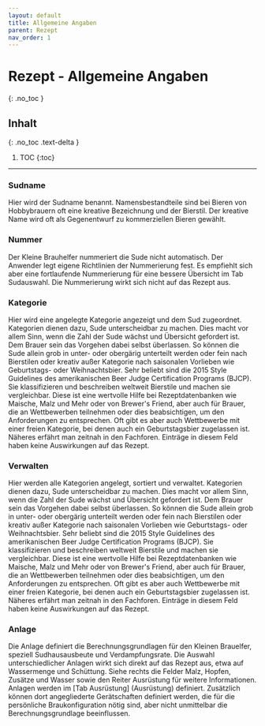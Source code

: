 ```yaml
---
layout: default
title: Allgemeine Angaben
parent: Rezept
nav_order: 1
---
```


# Rezept - Allgemeine Angaben
{: .no_toc }

## Inhalt
{: .no_toc .text-delta }

1. TOC
{:toc}

---

### Sudname
Hier wird der Sudname benannt.
Namensbestandteile sind bei Bieren von Hobbybrauern oft eine kreative Bezeichnung und der Bierstil. Der kreative Name wird oft als Gegenentwurf zu kommerziellen Bieren gewählt.

### Nummer
Der Kleine Brauhelfer nummeriert die Sude nicht automatisch.
Der Anwender legt eigene Richtlinien der Nummerierung fest. Es empfiehlt sich aber eine fortlaufende Nummerierung für eine bessere Übersicht im Tab Sudauswahl.
Die Nummerierung wirkt sich nicht auf das Rezept aus.

### Kategorie
Hier wird eine angelegte Kategorie angezeigt und dem Sud zugeordnet.
Kategorien dienen dazu, Sude unterscheidbar zu machen. Dies macht vor allem Sinn, wenn die Zahl der Sude wächst und Übersicht gefordert ist.
Dem Brauer sein das Vorgehen dabei selbst überlassen. So können die Sude allein grob in unter- oder obergärig unterteilt werden oder fein nach Bierstilen oder kreativ außer Kategorie nach saisonalen Vorlieben wie Geburtstags- oder Weihnachtsbier.
Sehr beliebt sind die 2015 Style Guidelines des amerikanischen Beer Judge Certification Programs (BJCP). Sie klassifizieren und beschreiben weltweit Bierstile und machen sie vergleichbar. Diese ist eine wertvolle Hilfe bei Rezeptdatenbanken wie Maische, Malz und Mehr oder von Brewer's Friend, aber auch für Brauer, die an Wettbewerben teilnehmen oder dies beabsichtigen, um den Anforderungen zu entsprechen. Oft gibt es aber auch Wettbewerbe mit einer freien Kategorie, bei denen auch ein Geburtstagsbier zugelassen ist. Näheres erfährt man zeitnah in den Fachforen.
Einträge in diesem Feld haben keine Auswirkungen auf das Rezept.

### Verwalten
Hier werden alle Kategorien angelegt, sortiert und verwaltet.
Kategorien dienen dazu, Sude unterscheidbar zu machen. Dies macht vor allem Sinn, wenn die Zahl der Sude wächst und Übersicht gefordert ist.
Dem Brauer sein das Vorgehen dabei selbst überlassen. So können die Sude allein grob in unter- oder obergärig unterteilt werden oder fein nach Bierstilen oder kreativ außer Kategorie nach saisonalen Vorlieben wie Geburtstags- oder Weihnachtsbier.
Sehr beliebt sind die 2015 Style Guidelines des amerikanischen Beer Judge Certification Programs (BJCP). Sie klassifizieren und beschreiben weltweit Bierstile und machen sie vergleichbar. Diese ist eine wertvolle Hilfe bei Rezeptdatenbanken wie Maische, Malz und Mehr oder von Brewer's Friend, aber auch für Brauer, die an Wettbewerben teilnehmen oder dies beabsichtigen, um den Anforderungen zu entsprechen. Oft gibt es aber auch Wettbewerbe mit einer freien Kategorie, bei denen auch ein Geburtstagsbier zugelassen ist. Näheres erfährt man zeitnah in den Fachforen.
Einträge in diesem Feld haben keine Auswirkungen auf das Rezept.

### Anlage
Die Anlage definiert die Berechnungsgrundlagen für den Kleinen Brauelfer, speziell Sudhausausbeute und Verdampfungsrate. Die Auswahl unterschiedlicher Anlagen wirkt sich direkt auf das Rezept aus, etwa auf Wassermenge und Schüttung.
Siehe rechts die Felder Malz, Hopfen, Zusätze und Wasser sowie den Reiter Ausrüstung für weitere Informationen.
Anlagen werden im [Tab Ausrüstung] (Ausrüstung) definiert. Zusätzlich können dort angegliederte Gerätschaften definiert werden, die für die persönliche Braukonfiguration nötig sind, aber nicht unmittelbar die Berechnungsgrundlage beeinflussen.

